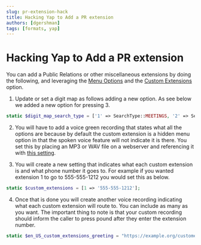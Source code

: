 ```yaml
---
slug: pr-extension-hack
title: Hacking Yap to Add a PR extension
authors: [dgershman]
tags: [formats, yap]
---
```


# Hacking Yap to Add a PR extension

You can add a Public Relations or other miscellaneous extensions by doing the following, and leveraging the [Menu Options](/general/menu-options/) and the [Custom Extensions](/helpline/custom-extensions/) option.

1. Update or set a digit map as follows adding a new option.  As see below we added a new option for pressing 3.

```php
static $digit_map_search_type = ['1' => SearchType::MEETINGS, '2' => SearchType::VOLUNTEERS, '3' => SearchType::CUSTOM_EXTENSIONS];
```

2. You will have to add a voice green recording that states what all the options are because by default the custom extension is a hidden menu option in that the spoken voice feature will not indicate it is there.  You set this by placing an MP3 or WAV file on a webserver and referencing it with [this setting](/general/voice-greeting/).

3. You will create a new setting that indicates what each custom extension is and what phone number it goes to.  For example if you wanted extension 1 to go to 555-555-1212 you would set this as below.

```php
static $custom_extensions = [1 => '555-555-1212'];
```

4. Once that is done you will create another voice recording indicating what each custom extension will route to.  You can include as many as you want.  The important thing to note is that your custom recording should inform the caller to press pound after they enter the extension number.

```php
static $en_US_custom_extensions_greeting = "https://example.org/customext.mp3";
```
